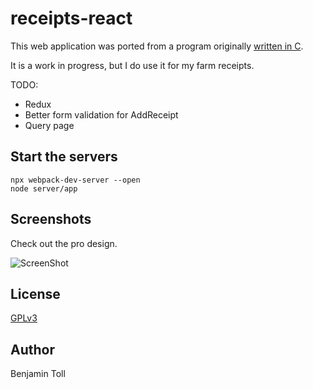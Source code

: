 # receipts-react

This web application was ported from a program originally [written in C].

It is a work in progress, but I do use it for my farm receipts.

TODO:

- Redux
- Better form validation for AddReceipt
- Query page

## Start the servers

```
npx webpack-dev-server --open
node server/app
```

## Screenshots

Check out the pro design.

![ScreenShot](https://raw.github.com/btoll/i/master/receipts-react/receipts-react.png)

## License

[GPLv3](COPYING)

## Author

Benjamin Toll

[written in C]: https://github.com/btoll/receipts

